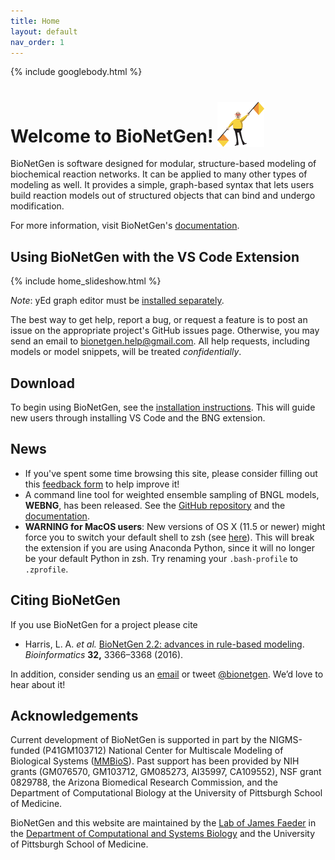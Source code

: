 ```yaml
---
title: Home
layout: default
nav_order: 1
---
```


{% include googlebody.html %}

# Welcome to BioNetGen! <img src="assets/flagman.png" width="75" height="72" valign="bottom" alt="Flagman"/>

BioNetGen is software designed for modular, structure-based modeling of biochemical reaction networks. It can be applied to many other types of modeling as well. It provides a simple, graph-based syntax that lets users build reaction models out of structured objects that can bind and undergo modification.

For more information, visit BioNetGen's [documentation](https://bionetgen.readthedocs.io/en/latest/index.html).

## Using BioNetGen with the VS Code Extension

{% include home_slideshow.html %}

*Note*: yEd graph editor must be [installed separately](https://www.yworks.com/products/yed).

The best way to get help, report a bug, or request a feature is to post an issue on the appropriate project's GitHub issues page. Otherwise, you may send an email to <bionetgen.help@gmail.com>. All help requests, including models or model snippets, will be treated *confidentially*.

<!-- Are you a new user? Find information for BioNetGen beginners [here](/new_users). -->

## Download
To begin using BioNetGen, see the [installation instructions](/install). This will guide new users through installing VS Code and the BNG extension.

## News
 - If you've spent some time browsing this site, please consider filling out this [feedback form](https://forms.gle/T4vuoMT23u6F8Vj7A) to help improve it!
 - A command line tool for weighted ensemble sampling of BNGL models, **WEBNG**, has been released. See the [GitHub repository](https://github.com/ASinanSaglam/webng) and the [documentation](https://webng.readthedocs.io/en/latest/).
 - **WARNING for MacOS users**: New versions of OS X (11.5 or newer) might force you to switch your default shell to zsh (see [here](https://support.apple.com/en-us/HT208050)). This will break the extension if you are using Anaconda Python, since it will no longer be your default Python in zsh. Try renaming your `.bash-profile` to `.zprofile`.

## Citing BioNetGen
If you use BioNetGen for a project please cite 
- Harris, L. A. *et al.* [BioNetGen 2.2: advances in rule-based
modeling](https://academic.oup.com/bioinformatics/article-lookup/doi/10.1093/bioinformatics/btw469).
*Bioinformatics* **32,** 3366–3368 (2016).

In addition, consider sending us an 
[email](mailto:bionetgen.help@gmail.com) or tweet 
[@bionetgen](http://twitter.com/bionetgen). We’d love to hear about it!

## Acknowledgements
Current development of BioNetGen is supported in part by the
NIGMS-funded (P41GM103712) National Center for Multiscale Modeling of
Biological Systems
([MMBioS](http://mmbios.org/ "http://mmbios.org")).
Past support has been provided by NIH grants (GM076570, GM103712,
GM085273, AI35997, CA109552), NSF grant 0829788, the Arizona Biomedical
Research Commission, and the Department of Computational Biology at the
University of Pittsburgh School of Medicine.

BioNetGen and this website are maintained by the [Lab of James Faeder](http://www.csb.pitt.edu/Faculty/Faeder/) in the [Department of Computational and Systems Biology](http://www.csb.pitt.edu) and the University of Pittsburgh School of Medicine.
